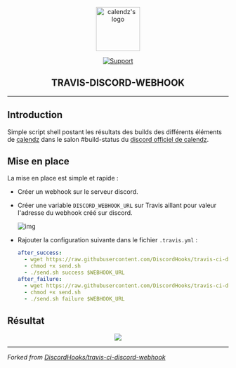 <p align="center"><a href="https://calendz.app/" target="_blank" rel="noopener noreferrer"><img width="100" src="https://avatars3.githubusercontent.com/u/51510476?s=400&u=e110cf083bbc29eab84d4dceb85c94d7a87882db&v=4" alt="calendz's logo"></a></p>
  
<p align="center">
  <a href="https://discord.gg/ZXnG2HC"><img src="https://img.shields.io/badge/join-our%20discord-7289da.svg" alt="Support"></a>
</p>

<h2 align="center">TRAVIS-DISCORD-WEBHOOK</h2>

---

## Introduction

Simple script shell postant les résultats des builds des différents éléments de [calendz]() dans le salon #build-status du [discord officiel de calendz](https://discord.gg/ZXnG2HC).

## Mise en place

La mise en place est simple et rapide :
* Créer un webhook sur le serveur discord.
* Créer une variable `DISCORD_WEBHOOK_URL` sur Travis aillant pour valeur l'adresse du webhook créé sur discord.

  ![img](https://i.imgur.com/SXcLND7.png)

* Rajouter la configuration suivante dans le fichier `.travis.yml` :

  ```yml
  after_success:
    - wget https://raw.githubusercontent.com/DiscordHooks/travis-ci-discord-webhook/master/send.sh
    - chmod +x send.sh
    - ./send.sh success $WEBHOOK_URL
  after_failure:
    - wget https://raw.githubusercontent.com/DiscordHooks/travis-ci-discord-webhook/master/send.sh
    - chmod +x send.sh
    - ./send.sh failure $WEBHOOK_URL
  ```

## Résultat

<p align="center">
  <img src="https://i.imgur.com/JwKLd4k.png">
  <br>
</p>

---

*Forked from [DiscordHooks/travis-ci-discord-webhook](https://github.com/DiscordHooks/travis-ci-discord-webhook)*